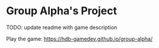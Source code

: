 # Group Alpha's Project

TODO: update readme with game description

Play the game: https://hdb-gamedev.github.io/group-alpha/
